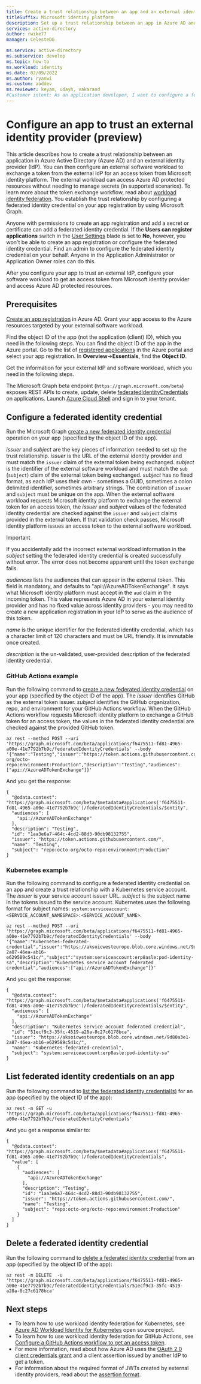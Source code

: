 ```yaml
---
title: Create a trust relationship between an app and an external identity provider
titleSuffix: Microsoft identity platform
description: Set up a trust relationship between an app in Azure AD and an external identity provider.  This allows a software workload outside of Azure to access Azure AD protected resources without using secrets or certificates. 
services: active-directory
author: rwike77
manager: CelesteDG

ms.service: active-directory
ms.subservice: develop
ms.topic: how-to
ms.workload: identity
ms.date: 02/09/2022
ms.author: ryanwi
ms.custom: aaddev
ms.reviewer: keyam, udayh, vakarand
#Customer intent: As an application developer, I want to configure a federated credential on an app registration so I can create a trust relationship with an external identity provider and use workload identity federation to access Azure AD protected resources without managing secrets.
---
```


# Configure an app to trust an external identity provider (preview)

This article describes how to create a trust relationship between an application in Azure Active Directory (Azure AD) and an external identity provider (IdP).  You can then configure an external software workload to exchange a token from the external IdP for an access token from Microsoft identity platform. The external workload can access Azure AD protected resources without needing to manage secrets (in supported scenarios).  To learn more about the token exchange workflow, read about [workload identity federation](workload-identity-federation.md).  You establish the trust relationship by configuring a federated identity credential on your app registration by using Microsoft Graph.

Anyone with permissions to create an app registration and add a secret or certificate can add a federated identity credential.  If the **Users can register applications** switch in the [User Settings](https://portal.azure.com/#blade/Microsoft_AAD_IAM/ActiveDirectoryMenuBlade/UserSettings) blade is set to **No**, however, you won't be able to create an app registration or configure the federated identity credential.  Find an admin to configure the federated identity credential on your behalf.  Anyone in the Application Administrator or Application Owner roles can do this.

After you configure your app to trust an external IdP, configure your software workload to get an access token from Microsoft identity provider and access Azure AD protected resources.

## Prerequisites
[Create an app registration](quickstart-register-app.md) in Azure AD.  Grant your app access to the Azure resources targeted by your external software workload.  

Find the object ID of the app (not the application (client) ID), which you need in the following steps.  You can find the object ID of the app in the Azure portal.  Go to the list of [registered applications](https://portal.azure.com/#blade/Microsoft_AAD_IAM/ActiveDirectoryMenuBlade/RegisteredApps) in the Azure portal and select your app registration.  In **Overview**->**Essentials**, find the **Object ID**.

Get the information for your external IdP and software workload, which you need in the following steps.

The Microsoft Graph beta endpoint (`https://graph.microsoft.com/beta`) exposes REST APIs to create, update, delete [federatedIdentityCredentials](/graph/api/resources/federatedidentitycredential?view=graph-rest-beta&preserve-view=true) on applications. Launch [Azure Cloud Shell](https://portal.azure.com/#cloudshell/) and sign in to your tenant.

## Configure a federated identity credential

Run the Microsoft Graph [create a new federated identity credential](/graph/api/application-post-federatedidentitycredentials?view=graph-rest-beta&preserve-view=true) operation on your app (specified by the object ID of the app).  

*issuer* and *subject* are the key pieces of information needed to set up the trust relationship. *issuer* is the URL of the external identity provider and must match the `issuer` claim of the external token being exchanged.  *subject* is the identifier of the external software workload and must match the `sub` (`subject`) claim of the external token being exchanged. *subject* has no fixed format, as each IdP uses their own - sometimes a GUID, sometimes a colon delimited identifier, sometimes arbitrary strings. The combination of `issuer` and `subject` must be unique on the app.  When the external software workload requests Microsoft identity platform to exchange the external token for an access token, the *issuer* and *subject* values of the federated identity credential are checked against the `issuer` and `subject` claims provided in the external token. If that validation check passes, Microsoft identity platform issues an access token to the external software workload.

> [!IMPORTANT]
> If you accidentally add the incorrect external workload information in the *subject* setting the federated identity credential is created successfully without error.  The error does not become apparent until the token exchange fails.

*audiences* lists the audiences that can appear in the external token.  This field is mandatory, and defaults to "api://AzureADTokenExchange". It says what Microsoft identity platform must accept in the `aud` claim in the incoming token.  This value represents Azure AD in your external identity provider and has no fixed value across identity providers - you may need to create a new application registration in your IdP to serve as the audience of this token.

*name* is the unique identifier for the federated identity credential, which has a character limit of 120 characters and must be URL friendly. It is immutable once created.

*description* is the un-validated, user-provided description of the federated identity credential. 

### GitHub Actions example
Run the following command to [create a new federated identity credential](/graph/api/application-post-federatedidentitycredentials?view=graph-rest-beta&preserve-view=true) on your app (specified by the object ID of the app).  The *issuer* identifies GitHub as the external token issuer.  *subject* identifies the GitHub organization, repo, and environment for your GitHub Actions workflow.  When the GitHub Actions workflow requests Microsoft identity platform to exchange a GitHub token for an access token, the values in the federated identity credential are checked against the provided GitHub token.

```azurecli
az rest --method POST --uri 'https://graph.microsoft.com/beta/applications/f6475511-fd81-4965-a00e-41e7792b7b9c/federatedIdentityCredentials' --body '{"name":"Testing","issuer":"https://token.actions.githubusercontent.com/","subject":"repo:octo-org/octo-repo:environment:Production","description":"Testing","audiences":["api://AzureADTokenExchange"]}' 
```

And you get the response:
```azurecli
{
  "@odata.context": "https://graph.microsoft.com/beta/$metadata#applications('f6475511-fd81-4965-a00e-41e7792b7b9c')/federatedIdentityCredentials/$entity",
  "audiences": [
    "api://AzureADTokenExchange"
  ],
  "description": "Testing",
  "id": "1aa3e6a7-464c-4cd2-88d3-90db98132755",
  "issuer": "https://token.actions.githubusercontent.com/",
  "name": "Testing",
  "subject": "repo:octo-org/octo-repo:environment:Production"
}
```

### Kubernetes example
Run the following command to configure a federated identity credential on an app and create a trust relationship with a Kubernetes service account.  The *issuer* is your service account issuer URL.  *subject* is the subject name in the tokens issued to the service account. Kubernetes uses the following format for subject names: `system:serviceaccount:<SERVICE_ACCOUNT_NAMESPACE>:<SERVICE_ACCOUNT_NAME>`.

```azurecli
az rest --method POST --uri 'https://graph.microsoft.com/beta/applications/f6475511-fd81-4965-a00e-41e7792b7b9c/federatedIdentityCredentials' --body '{"name":"Kubernetes-federated-credential","issuer":"https://aksoicwesteurope.blob.core.windows.net/9d80a3e1-2a87-46ea-ab16-e629589c541c/","subject":"system:serviceaccount:erp8asle:pod-identity-sa","description":"Kubernetes service account federated credential","audiences":["api://AzureADTokenExchange"]}' 
```

And you get the response:
```azurecli
{
  "@odata.context": "https://graph.microsoft.com/beta/$metadata#applications('f6475511-fd81-4965-a00e-41e7792b7b9c')/federatedIdentityCredentials/$entity",
  "audiences": [
    "api://AzureADTokenExchange"
  ],
  "description": "Kubernetes service account federated credential",
  "id": "51ecf9c3-35fc-4519-a28a-8c27c6178bca",
  "issuer": "https://aksoicwesteurope.blob.core.windows.net/9d80a3e1-2a87-46ea-ab16-e629589c541c/",
  "name": "Kubernetes-federated-credential",
  "subject": "system:serviceaccount:erp8asle:pod-identity-sa"
}
```

## List federated identity credentials on an app

Run the following command to [list the federated identity credential(s)](/graph/api/application-list-federatedidentitycredentials?view=graph-rest-beta&preserve-view=true) for an app (specified by the object ID of the app):

```azurecli
az rest -m GET -u 'https://graph.microsoft.com/beta/applications/f6475511-fd81-4965-a00e-41e7792b7b9c/federatedIdentityCredentials' 
```

And you get a response similar to:

```azurecli
{
  "@odata.context": "https://graph.microsoft.com/beta/$metadata#applications('f6475511-fd81-4965-a00e-41e7792b7b9c')/federatedIdentityCredentials",
  "value": [
    {
      "audiences": [
        "api://AzureADTokenExchange"
      ],
      "description": "Testing",
      "id": "1aa3e6a7-464c-4cd2-88d3-90db98132755",
      "issuer": "https://token.actions.githubusercontent.com/",
      "name": "Testing",
      "subject": "repo:octo-org/octo-repo:environment:Production"
    }
  ]
}
```

## Delete a federated identity credential

Run the following command to [delete a federated identity credential](/graph/api/application-list-federatedidentitycredentials?view=graph-rest-beta&preserve-view=true) from an app (specified by the object ID of the app):

```azurecli
az rest -m DELETE  -u 'https://graph.microsoft.com/beta/applications/f6475511-fd81-4965-a00e-41e7792b7b9c/federatedIdentityCredentials/51ecf9c3-35fc-4519-a28a-8c27c6178bca' 

```

## Next steps
- To learn how to use workload identity federation for Kubernetes, see [Azure AD Workload Identity for Kubernetes](https://azure.github.io/azure-workload-identity/docs/quick-start.html) open source project. 
- To learn how to use workload identity federation for GitHub Actions, see [Configure a GitHub Actions workflow to get an access token](/azure/developer/github/connect-from-azure).
- For more information, read about how Azure AD uses the [OAuth 2.0 client credentials grant](v2-oauth2-client-creds-grant-flow.md#third-case-access-token-request-with-a-federated-credential) and a client assertion issued by another IdP to get a token.
- For information about the required format of JWTs created by external identity providers, read about the [assertion format](active-directory-certificate-credentials.md#assertion-format).
